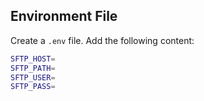 ## Environment File

Create a `.env` file. Add the following content:

```sh
SFTP_HOST=
SFTP_PATH=
SFTP_USER=
SFTP_PASS=
```
